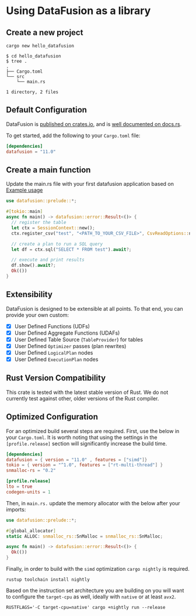 <!---
  Licensed to the Apache Software Foundation (ASF) under one
  or more contributor license agreements.  See the NOTICE file
  distributed with this work for additional information
  regarding copyright ownership.  The ASF licenses this file
  to you under the Apache License, Version 2.0 (the
  "License"); you may not use this file except in compliance
  with the License.  You may obtain a copy of the License at

    http://www.apache.org/licenses/LICENSE-2.0

  Unless required by applicable law or agreed to in writing,
  software distributed under the License is distributed on an
  "AS IS" BASIS, WITHOUT WARRANTIES OR CONDITIONS OF ANY
  KIND, either express or implied.  See the License for the
  specific language governing permissions and limitations
  under the License.
-->

# Using DataFusion as a library

## Create a new project

```shell
cargo new hello_datafusion
```

```shell
$ cd hello_datafusion
$ tree .
.
├── Cargo.toml
└── src
    └── main.rs

1 directory, 2 files
```

## Default Configuration

DataFusion is [published on crates.io](https://crates.io/crates/datafusion), and is [well documented on docs.rs](https://docs.rs/datafusion/).

To get started, add the following to your `Cargo.toml` file:

```toml
[dependencies]
datafusion = "11.0"
```

## Create a main function

Update the main.rs file with your first datafusion application based on [Example usage](https://arrow.apache.org/datafusion/user-guide/example-usage.html)

```rust
use datafusion::prelude::*;

#[tokio::main]
async fn main() -> datafusion::error::Result<()> {
  // register the table
  let ctx = SessionContext::new();
  ctx.register_csv("test", "<PATH_TO_YOUR_CSV_FILE>", CsvReadOptions::new()).await?;

  // create a plan to run a SQL query
  let df = ctx.sql("SELECT * FROM test").await?;

  // execute and print results
  df.show().await?;
  Ok(())
}
```

## Extensibility

DataFusion is designed to be extensible at all points. To that end, you can provide your own custom:

- [x] User Defined Functions (UDFs)
- [x] User Defined Aggregate Functions (UDAFs)
- [x] User Defined Table Source (`TableProvider`) for tables
- [x] User Defined `Optimizer` passes (plan rewrites)
- [x] User Defined `LogicalPlan` nodes
- [x] User Defined `ExecutionPlan` nodes

## Rust Version Compatibility

This crate is tested with the latest stable version of Rust. We do not currently test against other, older versions of the Rust compiler.

## Optimized Configuration

For an optimized build several steps are required. First, use the below in your `Cargo.toml`. It is
worth noting that using the settings in the `[profile.release]` section will significantly increase the build time.

```toml
[dependencies]
datafusion = { version = "11.0" , features = ["simd"]}
tokio = { version = "^1.0", features = ["rt-multi-thread"] }
snmalloc-rs = "0.2"

[profile.release]
lto = true
codegen-units = 1
```

Then, in `main.rs.` update the memory allocator with the below after your imports:

```rust
use datafusion::prelude::*;

#[global_allocator]
static ALLOC: snmalloc_rs::SnMalloc = snmalloc_rs::SnMalloc;

async fn main() -> datafusion::error::Result<()> {
  Ok(())
}
```

Finally, in order to build with the `simd` optimization `cargo nightly` is required.

```shell
rustup toolchain install nightly
```

Based on the instruction set architecture you are building on you will want to configure the `target-cpu` as well, ideally
with `native` or at least `avx2`.

```
RUSTFLAGS='-C target-cpu=native' cargo +nightly run --release
```
